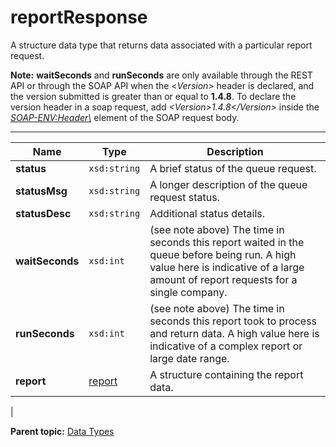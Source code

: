# reportResponse

A structure data type that returns data associated with a particular report request.

**Note:** **waitSeconds** and **runSeconds** are only available through the REST API or through the SOAP API when the <*Version\>* header is declared, and the version submitted is greater than or equal to **1.4.8**. To declare the version header in a soap request, add *<Version\>1.4.8</Version\>* inside the *<SOAP-ENV:Header\>* element of the SOAP request body.

**** 

|Name|Type|Description|
|----|----|-----------|
|**status** |`xsd:string` |A brief status of the queue request.|
|**statusMsg** |`xsd:string` |A longer description of the queue request status.|
|**statusDesc** |`xsd:string` |Additional status details.|
|**waitSeconds** |`xsd:int` |\(see note above\) The time in seconds this report waited in the queue before being run. A high value here is indicative of a large amount of report requests for a single company.|
|**runSeconds** |`xsd:int` |\(see note above\) The time in seconds this report took to process and return data. A high value here is indicative of a complex report or large date range.|
|**report** |[report](r_report.md#) | A structure containing the report data.

 |

**Parent topic:** [Data Types](../data_types/c_data_types.md)

